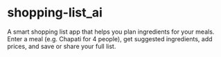 # shopping-list_ai
A smart shopping list app that helps you plan ingredients for your meals. Enter a meal (e.g. Chapati for 4 people), get suggested ingredients, add prices, and save or share your full list.
